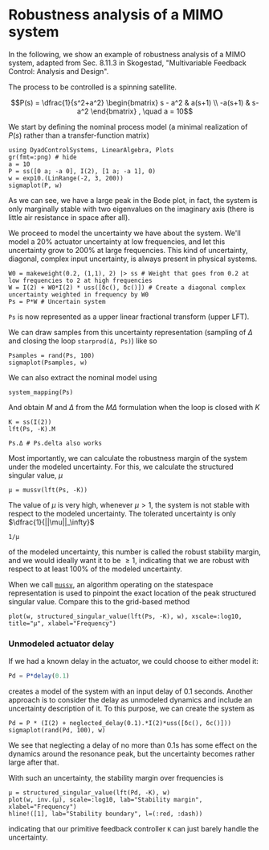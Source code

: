 # Robustness analysis of a MIMO system

In the following, we show an example of robustness analysis of a MIMO system, adapted from Sec. 8.11.3 in Skogestad, "Multivariable Feedback Control: Analysis and Design".

The process to be controlled is a spinning satellite.
```math
P(s) = \dfrac{1}{s^2+a^2}
\begin{bmatrix}
s - a^2 & a(s+1) \\
-a(s+1) & s-a^2
\end{bmatrix}
, \quad a = 10
```
We start by defining the nominal process model (a minimal realization of $P(s)$ rather than a transfer-function matrix)


```@example satellite
using DyadControlSystems, LinearAlgebra, Plots
gr(fmt=:png) # hide
a = 10
P = ss([0 a; -a 0], I(2), [1 a; -a 1], 0)
w = exp10.(LinRange(-2, 3, 200))
sigmaplot(P, w)
```
As we can see, we have a large peak in the Bode plot, in fact, the system is only marginally stable with two eigenvalues on the imaginary axis (there is little air resistance in space after all).


We proceed to model the uncertainty we have about the system. We'll model a 20% actuator uncertainty at low frequencies, and let this uncertainty grow to 200% at large frequencies. This kind of uncertainty, diagonal, complex input uncertainty, is always present in physical systems.

```@example satellite
W0 = makeweight(0.2, (1,1), 2) |> ss # Weight that goes from 0.2 at low frequencies to 2 at high frequencies
W = I(2) + W0*I(2) * uss([δc(), δc()]) # Create a diagonal complex uncertainty weighted in frequency by W0
Ps = P*W # Uncertain system
```
`Ps` is now represented as a upper linear fractional transform (upper LFT).

We can draw samples from this uncertainty representation (sampling of $\Delta$ and closing the loop `starprod(Δ, Ps)`) like so
```@example satellite
Psamples = rand(Ps, 100)
sigmaplot(Psamples, w)
```

We can also extract the nominal model using

```@example satellite
system_mapping(Ps)
```
And obtain $M$ and $\Delta$ from the $M\Delta$ formulation when the loop is closed with $K$
```@example satellite
K = ss(I(2))
lft(Ps, -K).M
```
```@example satellite
Ps.Δ # Ps.delta also works
```
Most importantly, we can calculate the robustness margin of the system under the modeled uncertainty. For this, we calculate the structured singular value, $\mu$


```@example satellite
μ = mussv(lft(Ps, -K))
```

The value of $\mu$ is very high, whenever $\mu > 1$, the system is not stable with respect to the modeled uncertainty.
The tolerated uncertainty is only $\dfrac{1}{||\mu||_\infty}$

```@example satellite
1/μ
```
of the modeled uncertainty, this number is called the robust stability margin, and we would ideally want it to be $\geq 1$, indicating that we are robust with respect to at least 100% of the modeled uncertainty.

When we call [`mussv`](@ref), an algorithm operating on the statespace representation is used to pinpoint the exact location of the peak structured singular value. Compare this to the grid-based method
```@example satellite
plot(w, structured_singular_value(lft(Ps, -K), w), xscale=:log10, title="μ", xlabel="Frequency")
```


### Unmodeled actuator delay

If we had a known delay in the actuator, we could choose to either model it:
```julia
Pd = P*delay(0.1)
```
creates a model of the system with an input delay of 0.1 seconds. Another approach is to consider the delay as unmodeled dynamics and include an uncertainty description of it. To this purpose, we can create the system as
```@example satellite
Pd = P * (I(2) + neglected_delay(0.1).*I(2)*uss([δc(), δc()]))
sigmaplot(rand(Pd, 100), w)
```

We see that neglecting a delay of no more than 0.1s has some effect on the dynamics around the resonance peak, but the uncertainty becomes rather large after that.

With such an uncertainty, the stability margin over frequencies is
```@example satellite
μ = structured_singular_value(lft(Pd, -K), w)
plot(w, inv.(μ), scale=:log10, lab="Stability margin", xlabel="Frequency")
hline!([1], lab="Stability boundary", l=(:red, :dash))
```

indicating that our primitive feedback controller `K` can just barely handle the uncertainty.


